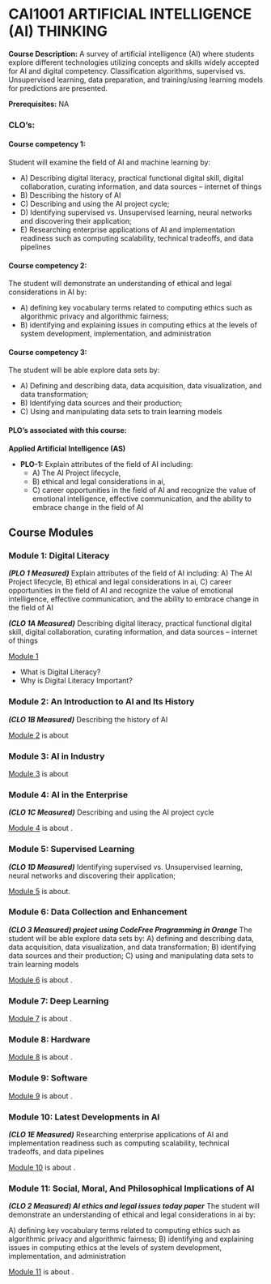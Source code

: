 # CAI1001  **ARTIFICIAL INTELLIGENCE (AI) THINKING**

**Course Description:** A survey of artificial intelligence (AI) where students explore different technologies utilizing concepts and skills widely accepted for AI and digital competency. Classification algorithms, supervised vs. Unsupervised learning, data preparation, and training/using learning models for predictions are presented. 

**Prerequisites:** NA

### **CLO’s:**

#### **Course competency 1:** 

Student will examine the field of AI and machine learning by: 
 * A) Describing digital literacy, practical functional digital skill, digital collaboration, curating information, and data sources – internet of things 
 * B) Describing the history of AI 
 * C) Describing and using the AI project cycle; 
 * D) Identifying supervised vs. Unsupervised learning, neural networks and discovering their application; 
 * E) Researching enterprise applications of AI and implementation readiness such as computing scalability, technical tradeoffs, and data pipelines
 
 #### **Course competency 2:**
   
The student will demonstrate an understanding of ethical and legal considerations in AI by: 

 * A) defining key vocabulary terms related to computing ethics such as algorithmic privacy and algorithmic fairness; 
 * B) identifying and explaining issues in computing ethics at the levels of system development, implementation, and administration
 
 #### **Course competency 3:**
 
The student will be able explore data sets by: 

 * A) Defining and describing data, data acquisition, data visualization, and data transformation; 
 * B) Identifying data sources and their production; 
 * C) Using and manipulating data sets to train learning models

#### PLO’s associated with this course:

 **Applied Artificial Intelligence (AS)**
 
* **PLO-1:** Explain attributes of the field of AI including:
   * A) The AI Project lifecycle,
   * B) ethical and legal considerations in ai,
   * C) career opportunities in the field of AI and recognize the value of emotional intelligence, effective communication, and the ability to embrace change in the field of AI

## Course Modules

### Module 1: Digital Literacy 

***(PLO 1 Measured)*** Explain attributes of the field of AI including: A) The AI Project lifecycle, B) ethical and legal considerations in ai, C) career opportunities in the field of AI and recognize the value of emotional intelligence, effective communication, and the ability to embrace change in the field of AI

***(CLO 1A Measured)*** Describing digital literacy, practical functional digital skill, digital collaboration, curating information, and data sources – internet of things

[Module 1](./Module_1/README.md) 
* What is Digital Literacy?
* Why is Digital Literacy Important?

### Module 2: An Introduction to AI and Its History 
***(CLO 1B Measured)*** Describing the history of AI 

[Module 2](./Module_2/README.md) is about 


### Module 3: AI in Industry
[Module 3](./Module_3/README.md) is about
 

### Module 4: AI in the Enterprise 
***(CLO 1C Measured)*** Describing and using the AI project cycle

[Module 4](./Module_4/README.md) is about .

### Module 5: Supervised Learning  
***(CLO 1D Measured)*** Identifying supervised vs. Unsupervised learning, neural networks and discovering their application; 

[Module 5](./Module_5/README.md) is about.

### Module 6: Data Collection and Enhancement 
***(CLO 3 Measured) project using CodeFree Programming in Orange*** The student will be able explore data sets by: 
A) defining and describing data, data acquisition, data visualization, and data transformation; 
B) identifying data sources and their production; 
C) using and manipulating data sets to train learning models


[Module 6](./Module_6/README.md) is about .

### Module 7: Deep Learning 
[Module 7](./Module_7/README.md) is about .

### Module 8: Hardware
[Module 8](./Module_8/README.md) is about .

### Module 9: Software
[Module 9](./Module_9/README.md) is about .

### Module 10: Latest Developments in AI 
***(CLO 1E Measured)*** Researching enterprise applications of AI and implementation readiness such as computing scalability, technical tradeoffs, and data pipelines

[Module 10](./Module_10/README.md) is about .

### Module 11: Social, Moral, And Philosophical Implications of AI 
***(CLO 2 Measured) AI ethics and legal issues today paper*** The student will demonstrate an understanding of ethical and legal considerations in ai by:

A) defining key vocabulary terms related to computing ethics such as algorithmic privacy and algorithmic fairness;
B) identifying and explaining issues in computing ethics at the levels of system development, implementation, and administration


[Module 11](./Module_11/README.md) is about .


